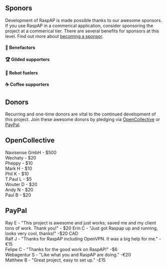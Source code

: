 ## Sponors 

Development of RaspAP is made possible thanks to our awesome sponsors. If you use RaspAP in a commerical application, consider sponsoring the project at a commerical tier. There are several benefits for sponsors at this level. Find out more about [becoming a sponsor](https://github.com/sponsors/billz).

#### 💖 Benefactors

#### 🏆 Gilded supporters 

#### 🤖 Robot fuelers 

#### ☕️  Coffee supporters 

## Donors

Recurring and one-time donors are vital to the continued development of this project. Join these awesome donors by pledging via [OpenCollective](https://opencollective.com/raspap) or [PayPal](https://paypal.me/billzgithub).

## OpenCollective
Navisense GmbH - $500  
Wechaty - $20  
Pheppy -  $10  
Mark H - $10  
Phil K - $10  
T.Paul L - $5  
Wouter D - $20  
Andy N - $20  
Paul B - $20  

## PayPal
Ray E - "This project is awesome and just works; saved me and my client tons of work. Thank you!" - $20  
Erin C - "Just got Raspap up and running, looks very cool, thanks!" -$20 CAD  
Ralf J - "Thanks for RaspAP including OpenVPN. It was a big help for me." -€15  
Felipe C - "Thanks for the good work on RaspAP!" -$6  
Webagentur S - "Like what you and RaspAP are doing." -€20  
Matthew B - "Great project, easy to set up." -£15
